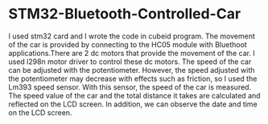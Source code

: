 # STM32-Bluetooth-Controlled-Car
 I used stm32 card and I wrote the code in cubeid program. The movement of the car is provided by connecting to the HC05 module with Bluethoot applications.There are 2 dc motors that provide the movement of the car. I used l298n motor driver to control these dc motors. The speed of the car can be adjusted with the potentiometer. However, the speed adjusted with the potentiometer may decrease with effects such as friction, so I used the Lm393 speed sensor. With this sensor, the speed of the car is measured. The speed value of the car and the total distance it takes are calculated and reflected on the LCD screen. In addition, we can observe the date and time on the LCD screen.
